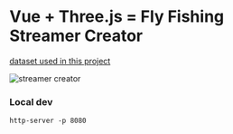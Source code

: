 # Vue + Three.js = Fly Fishing Streamer Creator

[dataset used in this project](https://data.cityofchicago.org/Environment-Sustainable-Development/Green-Roofs/q3z3-udcz)


![streamer creator](https://raw.githubusercontent.com/classicmatsuo/VueThreeJs/streamercreator.png)


### Local dev
```
http-server -p 8080
```